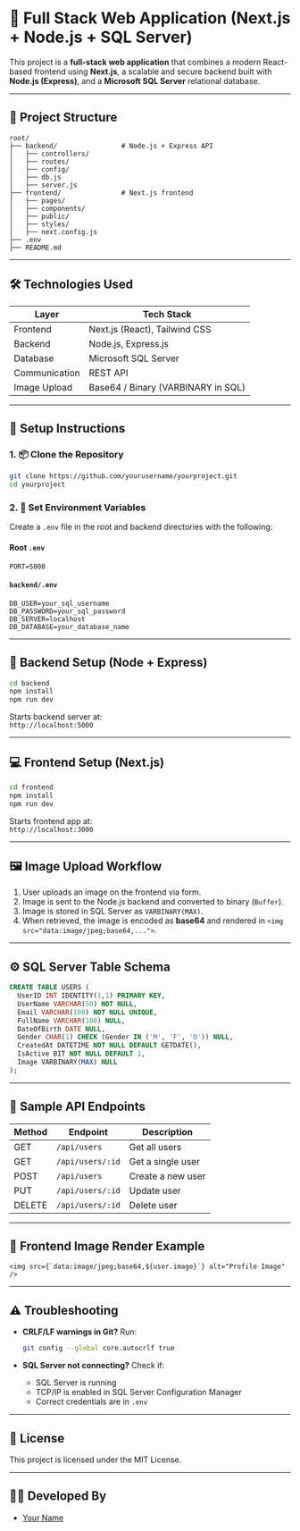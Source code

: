 # 🚀 Full Stack Web Application (Next.js + Node.js + SQL Server)

This project is a **full-stack web application** that combines a modern React-based frontend using **Next.js**, a scalable and secure backend built with **Node.js (Express)**, and a **Microsoft SQL Server** relational database.

---

## 📁 Project Structure

```
root/
├── backend/                # Node.js + Express API
│   ├── controllers/
│   ├── routes/
│   ├── config/
│   ├── db.js
│   ├── server.js
├── frontend/               # Next.js frontend
│   ├── pages/
│   ├── components/
│   ├── public/
│   ├── styles/
│   ├── next.config.js
├── .env
├── README.md
```

---

## 🛠️ Technologies Used

| Layer        | Tech Stack                         |
|--------------|------------------------------------|
| Frontend     | Next.js (React), Tailwind CSS      |
| Backend      | Node.js, Express.js                |
| Database     | Microsoft SQL Server               |
| Communication| REST API                           |
| Image Upload | Base64 / Binary (VARBINARY in SQL) |

---

## 🚦 Setup Instructions

### 1. 📦 Clone the Repository

```bash
git clone https://github.com/yourusername/yourproject.git
cd yourproject
```

### 2. 🔐 Set Environment Variables

Create a `.env` file in the root and backend directories with the following:

#### Root `.env`
```env
PORT=5000
```

#### `backend/.env`
```env
DB_USER=your_sql_username
DB_PASSWORD=your_sql_password
DB_SERVER=localhost
DB_DATABASE=your_database_name
```

---

## 🔧 Backend Setup (Node + Express)

```bash
cd backend
npm install
npm run dev
```

Starts backend server at:  
`http://localhost:5000`

---

## 💻 Frontend Setup (Next.js)

```bash
cd frontend
npm install
npm run dev
```

Starts frontend app at:  
`http://localhost:3000`

---

## 🖼️ Image Upload Workflow

1. User uploads an image on the frontend via form.
2. Image is sent to the Node.js backend and converted to binary (`Buffer`).
3. Image is stored in SQL Server as `VARBINARY(MAX)`.
4. When retrieved, the image is encoded as **base64** and rendered in `<img src="data:image/jpeg;base64,...">`.

---

## ⚙️ SQL Server Table Schema

```sql
CREATE TABLE USERS (
  UserID INT IDENTITY(1,1) PRIMARY KEY,
  UserName VARCHAR(50) NOT NULL,
  Email VARCHAR(100) NOT NULL UNIQUE,
  FullName VARCHAR(100) NULL,
  DateOfBirth DATE NULL,
  Gender CHAR(1) CHECK (Gender IN ('M', 'F', 'O')) NULL,
  CreatedAt DATETIME NOT NULL DEFAULT GETDATE(),
  IsActive BIT NOT NULL DEFAULT 1,
  Image VARBINARY(MAX) NULL
);
```

---

## 🧪 Sample API Endpoints

| Method | Endpoint              | Description            |
|--------|-----------------------|------------------------|
| GET    | `/api/users`          | Get all users          |
| GET    | `/api/users/:id`      | Get a single user      |
| POST   | `/api/users`          | Create a new user      |
| PUT    | `/api/users/:id`      | Update user            |
| DELETE | `/api/users/:id`      | Delete user            |

---

## 📸 Frontend Image Render Example

```tsx
<img src={`data:image/jpeg;base64,${user.image}`} alt="Profile Image" />
```

---

## ⚠️ Troubleshooting

- **CRLF/LF warnings in Git?**
  Run:
  ```bash
  git config --global core.autocrlf true
  ```

- **SQL Server not connecting?**
  Check if:
  - SQL Server is running
  - TCP/IP is enabled in SQL Server Configuration Manager
  - Correct credentials are in `.env`

---

## 📃 License

This project is licensed under the MIT License.

---

## 👩‍💻 Developed By

- [Your Name](https://github.com/jubayer8221)
